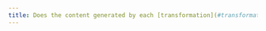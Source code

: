 ```yaml
---
title: Does the content generated by each [transformation](#transformation) comply with the [digital accessibility rules](#regles-d-accessibilite-numerique) (excluding special cases)?
---
```

